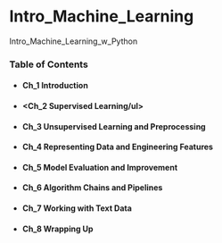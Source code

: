 # Intro_Machine_Learning
Intro_Machine_Learning_w_Python

### Table of Contents
#### <ul><li>Ch_1   Introduction</ul></li>
#### <ul><li><Ch_2  Supervised Learning/ul></li> 
#### <ul><li>Ch_3   Unsupervised Learning and Preprocessing</ul></li>
#### <ul><li>Ch_4   Representing Data and Engineering Features</ul></li>
#### <ul><li>Ch_5   Model Evaluation and Improvement</ul></li>
#### <ul><li>Ch_6   Algorithm Chains and Pipelines</ul></li>
#### <ul><li>Ch_7   Working with Text Data</ul></li>
#### <ul><li>Ch_8   Wrapping Up</ul></li>

